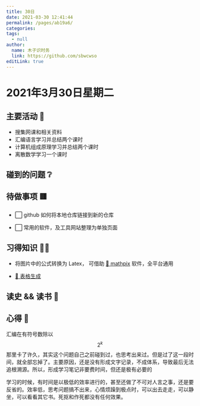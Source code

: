 ```yaml
---
title: 30日
date: 2021-03-30 12:41:44
permalink: /pages/ab19a6/
categories: 
tags: 
  - null
author: 
  name: 木子识时务
  link: https://github.com/sbwcwso
editLink: true
---
```

# 2021年3月30日星期二

## 主要活动 🏃

* 搜集网课和相关资料
* 汇编语言学习并总结两个课时
* 计算机组成原理学习并总结两个课时
* 离散数学学习一个课时

## 碰到的问题 ❔

## 待做事项 🟥

<!-- TODO-->
* ⬜ github 如何将本地仓库链接到新的仓库
<!-- TODO-->
* ⬜ 常用的软件，及工具网站整理为单独页面

## 习得知识 🧑‍💻

<!-- TODO-->
* 将图片中的公式转换为 Latex， 可借助 [🔗 mathpix](https://mathpix.com/) 软件，全平台通用
<!-- TODO-->
* [🔗 表格生成](https://tableconvert.com/)

## 读史 && 读书 📖

## 心得 🤔

汇编在有符号数除以 $$2^k$$ 那里卡了许久，其实这个问题自己之前碰到过，也思考出来过。但是过了这一段时间，就全部忘掉了。主要原因，还是没有形成文字记录，不成体系，导致最后无法追根溯源。所以，形成学习笔记非要费时间，但还是极有必要的

学习的时候，有时间是以极低的效率进行的，甚至还做了不可对人言之事，还是要反省的。效率低，思考问题搞不出来，心情烦躁到极点时，可以出去走走，可以静坐，可以看看其它书。死抠和作死都没有任何效果。

